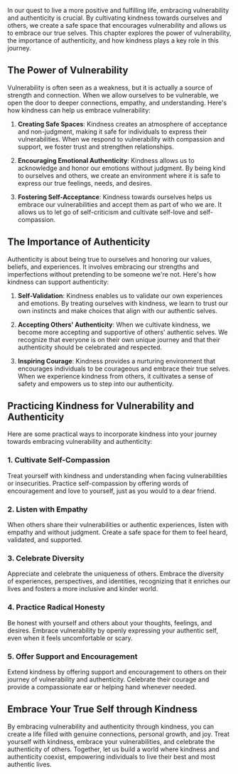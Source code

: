 
In our quest to live a more positive and fulfilling life, embracing vulnerability and authenticity is crucial. By cultivating kindness towards ourselves and others, we create a safe space that encourages vulnerability and allows us to embrace our true selves. This chapter explores the power of vulnerability, the importance of authenticity, and how kindness plays a key role in this journey.

The Power of Vulnerability
--------------------------

Vulnerability is often seen as a weakness, but it is actually a source of strength and connection. When we allow ourselves to be vulnerable, we open the door to deeper connections, empathy, and understanding. Here's how kindness can help us embrace vulnerability:

1. **Creating Safe Spaces**: Kindness creates an atmosphere of acceptance and non-judgment, making it safe for individuals to express their vulnerabilities. When we respond to vulnerability with compassion and support, we foster trust and strengthen relationships.

2. **Encouraging Emotional Authenticity**: Kindness allows us to acknowledge and honor our emotions without judgment. By being kind to ourselves and others, we create an environment where it is safe to express our true feelings, needs, and desires.

3. **Fostering Self-Acceptance**: Kindness towards ourselves helps us embrace our vulnerabilities and accept them as part of who we are. It allows us to let go of self-criticism and cultivate self-love and self-compassion.

The Importance of Authenticity
------------------------------

Authenticity is about being true to ourselves and honoring our values, beliefs, and experiences. It involves embracing our strengths and imperfections without pretending to be someone we're not. Here's how kindness can support authenticity:

1. **Self-Validation**: Kindness enables us to validate our own experiences and emotions. By treating ourselves with kindness, we learn to trust our own instincts and make choices that align with our authentic selves.

2. **Accepting Others' Authenticity**: When we cultivate kindness, we become more accepting and supportive of others' authentic selves. We recognize that everyone is on their own unique journey and that their authenticity should be celebrated and respected.

3. **Inspiring Courage**: Kindness provides a nurturing environment that encourages individuals to be courageous and embrace their true selves. When we experience kindness from others, it cultivates a sense of safety and empowers us to step into our authenticity.

Practicing Kindness for Vulnerability and Authenticity
------------------------------------------------------

Here are some practical ways to incorporate kindness into your journey towards embracing vulnerability and authenticity:

### 1. **Cultivate Self-Compassion**

Treat yourself with kindness and understanding when facing vulnerabilities or insecurities. Practice self-compassion by offering words of encouragement and love to yourself, just as you would to a dear friend.

### 2. **Listen with Empathy**

When others share their vulnerabilities or authentic experiences, listen with empathy and without judgment. Create a safe space for them to feel heard, validated, and supported.

### 3. **Celebrate Diversity**

Appreciate and celebrate the uniqueness of others. Embrace the diversity of experiences, perspectives, and identities, recognizing that it enriches our lives and fosters a more inclusive and kinder world.

### 4. **Practice Radical Honesty**

Be honest with yourself and others about your thoughts, feelings, and desires. Embrace vulnerability by openly expressing your authentic self, even when it feels uncomfortable or scary.

### 5. **Offer Support and Encouragement**

Extend kindness by offering support and encouragement to others on their journey of vulnerability and authenticity. Celebrate their courage and provide a compassionate ear or helping hand whenever needed.

Embrace Your True Self through Kindness
---------------------------------------

By embracing vulnerability and authenticity through kindness, you can create a life filled with genuine connections, personal growth, and joy. Treat yourself with kindness, embrace your vulnerabilities, and celebrate the authenticity of others. Together, let us build a world where kindness and authenticity coexist, empowering individuals to live their best and most authentic lives.
